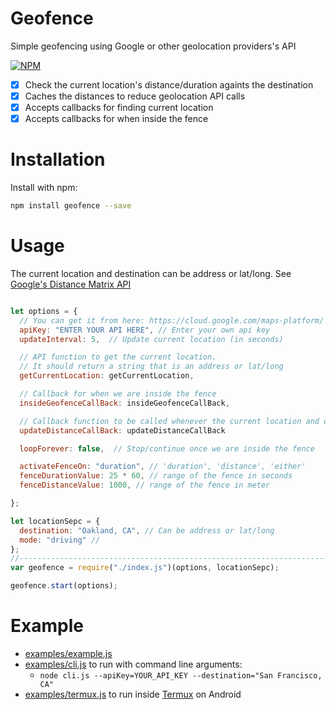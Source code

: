 # Geofence

Simple geofencing using Google or other geolocation providers's API

[![NPM](https://badge.fury.io/js/geofence.svg)](https://www.npmjs.com/package/geofence)

- [x] Check the current location's distance/duration againts the destination
- [x] Caches the distances to reduce geolocation API calls
- [x] Accepts callbacks for finding current location
- [x] Accepts callbacks for when inside the fence

# Installation

Install with npm:

```bash
npm install geofence --save
```

# Usage

The current location and destination can be address or lat/long. See [Google's Distance Matrix API](https://developers.google.com/maps/documentation/distance-matrix/intro)

```javascript

let options = {
  // You can get it from here: https://cloud.google.com/maps-platform/
  apiKey: "ENTER YOUR API HERE", // Enter your own api key
  updateInterval: 5,  // Update current location (in seconds)

  // API function to get the current location.
  // It should return a string that is an address or lat/long
  getCurrentLocation: getCurrentLocation,

  // Callback for when we are inside the fence
  insideGeofenceCallBack: insideGeofenceCallBack,

  // Callback function to be called whenever the current location and distance is updated
  updateDistanceCallBack: updateDistanceCallBack

  loopForever: false,  // Stop/continue once we are inside the fence

  activateFenceOn: "duration", // 'duration', 'distance', 'either'
  fenceDurationValue: 25 * 60, // range of the fence in seconds
  fenceDistanceValue: 1000, // range of the fence in meter

};

let locationSepc = {
  destination: "Oakland, CA", // Can be address or lat/long
  mode: "driving" //
};
//-----------------------------------------------------------------------------
var geofence = require("./index.js")(options, locationSepc);

geofence.start(options);
```

# Example

- [examples/example.js](examples/example.js)
- [examples/cli.js](examples/cli.js) to run with command line arguments:
  - `node cli.js --apiKey=YOUR_API_KEY --destination="San Francisco, CA"`
- [examples/termux.js](examples/termux.js) to run inside [Termux](https://termux.com/) on Android
